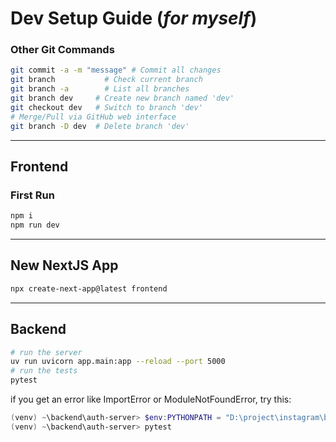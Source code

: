 # Dev Setup Guide (_for myself_)

### Other Git Commands

```bash
git commit -a -m "message" # Commit all changes
git branch           # Check current branch
git branch -a        # List all branches
git branch dev     # Create new branch named 'dev'
git checkout dev   # Switch to branch 'dev'
# Merge/Pull via GitHub web interface
git branch -D dev  # Delete branch 'dev'
```

---

## Frontend

### First Run

```bash
npm i
npm run dev
```

---

## New NextJS App

```bash
npx create-next-app@latest frontend
```

---

## Backend

```bash
# run the server
uv run uvicorn app.main:app --reload --port 5000
# run the tests
pytest
```

if you get an error like ImportError or ModuleNotFoundError, try this:

```powershell
(venv) ~\backend\auth-server> $env:PYTHONPATH = "D:\project\instagram\backend\auth-server"
(venv) ~\backend\auth-server> pytest
```
